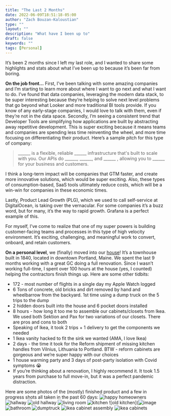 ```yaml
---
title: "The Last 2 Months"
date: 2022-06-09T18:51:18-05:00
author: "Zach Bouzan-Kaloustian"
type: ""
layout: ""
description: "What have I been up to"
draft: false
keywords: ""
tags: [Personal]
---
```


It’s been 2 months since I left my last role, and I wanted to share some highlights and stats about what I’ve been up to because it’s been far from boring.

**On the job front…** First, I’ve been talking with some amazing companies and I’m starting to learn more about where I want to go next and what I want to do. I’ve found that data companies, leveraging the modern data stack, to be super interesting because they’re helping to solve next level problems that go beyond what Looker and more traditional BI tools provide. If you know of any early-stage companies, I would love to talk with them, even if they’re not in the data space.
Secondly, I’m seeing a consistent trend that Developer Tools are simplifying how applications are built by abstracting away repetitive development. This is super exciting because it means teams and companies are spending less time reinventing the wheel, and more time focusing on differentiating their product. Here’s a sample pitch for this type of company:

>______ is a flexible, reliable ______ infrastructure that's built to scale with you. Our APIs do ______, ______, and ______ , allowing you to ______ for your business and customers.

I think a long-term impact will be companies that GTM faster, and create more innovative solutions, which would be super exciting. Also, these types of consumption-based, SaaS tools ultimately reduce costs, which will be a win-win for companies in these economic times.

Lastly, Product Lead Growth (PLG), which we used to call self-service at DigitalOcean, is taking over the vernacular. For some companies it’s a buzz word, but for many, it’s the way to rapid growth. Grafana is a perfect example of this.

For myself, I’ve come to realize that one of my super powers is building customer-facing teams and processes in this type of high velocity environment. It’s exciting, challenging, and meaningful work to convert, onboard, and retain customers.

**On a personal level**, we (finally) moved into our [house](https://instagram.com/ourmainetownhouse)! It’s a townhouse built in 1840, located in downtown Portland, Maine. We spent the last 9 months working with a great GC doing a full renovation. Since I wasn’t working full-time, I spent over 100 hours at the house (yes, I counted) helping the contractors finish things up. Here are some other tidbits:
- 172 - most number of flights in a single day my Apple Watch logged
- 6 Tons of concrete, old bricks and dirt removed by hand and wheelbarrow from the backyard. 1st time using a dump truck on the 5 trips to the dump
- 2 hidden doors built into the house and 6 pocket doors installed
- 8 hours - how long it too me to assemble our cabinets/closets from Ikea. We used both Sektion and Pax for two variations of our closets. There are pros and cons to both
- Speaking of Ikea, it took 2 trips + 1 delivery to get the components we needed
- 1 Ikea vanity hacked to fit the sink we wanted (AMA, I love Ikea)
- 2 days - the time it took for the Reform shipment of missing kitchen handles from Vilnius, Lithuania to Portland. BTW - reform cabinets are gorgeous and we’re super happy with our choices
- 1 house warming party and 3 days of post-party isolation with Covid symptoms 😭
- If you’re thinking about a renovation, I highly recommend it. It took 1.5 years from purchase to full move-in, but it was a perfect pandemic distraction.

Here are some photos of the (mostly) finished product and a few in progress shots all taken in the past 60 days:
![happy homeowners](https://media-exp1.licdn.com/dms/image/D5612AQGq2UZvAeorDg/article-inline_image-shrink_1000_1488/0/1654785905106?e=1660780800&v=beta&t=ApIrwvELC4_7swFiXUeWEV0_CMutUTvK6LtmiggGOFA) 
![hallway](https://media-exp1.licdn.com/dms/image/D5612AQGoSkh3U6xXvw/article-inline_image-shrink_1000_1488/0/1654785931607?e=1660780800&v=beta&t=PiMEtaQdWopUN99OKznswqkpq_qRZpTPh0gTbtFi-10)
![old hallway](https://media-exp1.licdn.com/dms/image/D5612AQEX1bl6V2_vkQ/article-inline_image-shrink_1500_2232/0/1654786748355?e=1660780800&v=beta&t=3C9rZOfmSlta5mKy_Rzt_hnGxcK7GK9MLcDb0CwLjzE)
![living room](https://media-exp1.licdn.com/dms/image/D5612AQGoPWZrRn9vNA/article-inline_image-shrink_1000_1488/0/1654785950504?e=1660780800&v=beta&t=nGW7Rzl_gQh6m71srHuhR565EeKRhAwjm7ol3EtFG1s)
![kitchen](https://media-exp1.licdn.com/dms/image/D5612AQEsKDYYnV-Q9A/article-inline_image-shrink_1000_1488/0/1654785970962?e=1660780800&v=beta&t=eCJn19dADwloRNau_q2Alf4mcOhWSjvU7ARqAYjPKIY)
![old kitchen](![image](https://user-images.githubusercontent.com/762647/174334347-4bc817ab-c5b9-4ea7-8532-b3785726862a.png)
![bathroom](https://media-exp1.licdn.com/dms/image/D5612AQEH0TcWMEcVDg/article-inline_image-shrink_1000_1488/0/1654785832976?e=1660780800&v=beta&t=-dDB46zC2jAGt7XV2EXXV7xnOFlfwvzQtzzDeosxBns)
![dumptruck](https://media-exp1.licdn.com/dms/image/D5612AQExv2BgNyDwpg/article-inline_image-shrink_1000_1488/0/1654786856837?e=1660780800&v=beta&t=62gNXDSjgv8LYnrHbYnr6gGIHO1iG5nHjGfCYUJYHcw)
![ikea cabinet assembly](https://media-exp1.licdn.com/dms/image/D5612AQEXNpH3RLWalA/article-inline_image-shrink_1500_2232/0/1654787079166?e=1660780800&v=beta&t=pEzYjy4hE5aC7-fuOEHZfkb3eVpdywUUSVFnuEYUgI0)
![ikea cabinets](https://media-exp1.licdn.com/dms/image/D5612AQG6eg8v3yV6sw/article-inline_image-shrink_1000_1488/0/1654787102337?e=1660780800&v=beta&t=JDEsmeDp0a_oc3i0dyUCkv9uMOqAM1EAPG6zCJ6REGo)
